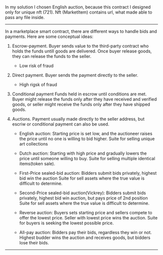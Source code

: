 In my solution I chosen English auction, because this contract I designed only for unique nft (721).
Nft (MarketItem) contains url, what made able to pass any file inside.

---

In a marketplace smart contract, there are different ways to handle bids and payments. Here are some conceptual ideas:

1. Escrow-payment.
   Buyer sends value to the third-party contract who holds the funds untill goods are delivered. Once buyer release goods, they can release the funds to the seller.

   - Low risk of fraud

2. Direct payment.
   Buyer sends the payment directly to the seller.

   - High rigsk of fraud

3. Conditional payment
   Funds held in escrow until conditions are met.
   Buyer might release the funds only after they have received and verified goods, or seller might receive the funds only after they have shipped goods.

4. Auctions.
   Payment usually made directly to the seller address, but escriw or conditional payment can also be used.

   - English auction: Starting price is set low, and the auctioneer raises the price until no one is willing to bid higher.
     Suite for selling unique art collections
   - Dutch auction: Starting with high price and gradually lowers the price until someone willing to buy.
     Suite for selling multiple identical items(token sale).
   - First-Price sealed-bid auction: Bidders submit bids privately, highest bid win the auction
     Suite for sell assets where the true value is difficult to determine.
   - Second-Price sealed-bid auction(Vickrey): Bidders submit bids privately, highest bid win auction, but pays price of 2nd position
     Suite for sell assets where the true value is difficult to determine.

   - Reverse auction: Buyers sets starting price and sellers compete to offer the lowest price. Seller with lowest price wins the auction.
     Suite for buyers is seeking the lowest possible price.
   - All-pay auction: Bidders pay their bids, regardless they win or not. Highest budder wins the auction and receives goods, but bidders lose their bids.

---
